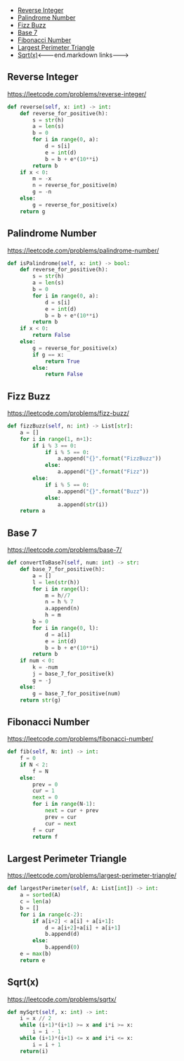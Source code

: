 
+ [Reverse Integer](#reverse-integer)
+ [Palindrome Number](#palindrome-number)
+ [Fizz Buzz](#fizz-buzz)
+ [Base 7](#base-7)
+ [Fibonacci Number](#fibonacci-number)
+ [Largest Perimeter Triangle](#largest-perimeter-triangle)
+ [Sqrt(x)](#sqrtx)<---end.markdown links--->

## Reverse Integer

https://leetcode.com/problems/reverse-integer/

``` python
def reverse(self, x: int) -> int:
    def reverse_for_positive(h):
        s = str(h)
        a = len(s)
        b = 0
        for i in range(0, a):
            d = s[i]
            e = int(d)
            b = b + e*(10**i)
        return b
    if x < 0:
        m = -x
        n = reverse_for_positive(m)
        g = -n
    else:
        g = reverse_for_positive(x)
    return g
```

## Palindrome Number

https://leetcode.com/problems/palindrome-number/

``` python
def isPalindrome(self, x: int) -> bool:
    def reverse_for_positive(h):
        s = str(h)
        a = len(s)
        b = 0
        for i in range(0, a):
            d = s[i]
            e = int(d)
            b = b + e*(10**i)
        return b
    if x < 0:
        return False
    else:
        g = reverse_for_positive(x)
        if g == x:
            return True
        else:
            return False  
```

## Fizz Buzz

https://leetcode.com/problems/fizz-buzz/

``` python
def fizzBuzz(self, n: int) -> List[str]:
    a = []
    for i in range(1, n+1):
        if i % 3 == 0:
            if i % 5 == 0:
                a.append("{}".format("FizzBuzz"))
            else:
                a.append("{}".format("Fizz"))
        else:
            if i % 5 == 0:
                a.append("{}".format("Buzz"))
            else:
                a.append(str(i))
    return a
```

## Base 7

https://leetcode.com/problems/base-7/

``` python
def convertToBase7(self, num: int) -> str:
    def base_7_for_positive(h):
        a = []
        l = len(str(h))
        for i in range(l):
            m = h//7
            n = h % 7
            a.append(n)
            h = m
        b = 0
        for i in range(0, l):
            d = a[i]
            e = int(d)
            b = b + e*(10**i)
        return b
    if num < 0:
        k = -num
        j = base_7_for_positive(k)
        g = -j
    else:
        g = base_7_for_positive(num)
    return str(g)
```

## Fibonacci Number

https://leetcode.com/problems/fibonacci-number/

``` python
def fib(self, N: int) -> int:
    f = 0
    if N < 2:
        f = N
    else:
        prev = 0
        cur = 1
        next = 0
        for i in range(N-1):
            next = cur + prev
            prev = cur
            cur = next
        f = cur
        return f
```

## Largest Perimeter Triangle

https://leetcode.com/problems/largest-perimeter-triangle/

``` python
def largestPerimeter(self, A: List[int]) -> int:
    a = sorted(A)
    c = len(a)
    b = []
    for i in range(c-2):
        if a[i+2] < a[i] + a[i+1]:
            d = a[i+2]+a[i] + a[i+1]
            b.append(d)
        else:
            b.append(0)
    e = max(b)
    return e
```

## Sqrt(x)

https://leetcode.com/problems/sqrtx/

``` python
def mySqrt(self, x: int) -> int:
    i = x // 2
    while (i+1)*(i+1) >= x and i*i >= x:
        i = i - 1
    while (i+1)*(i+1) <= x and i*i <= x:
        i = i + 1
    return(i)
```